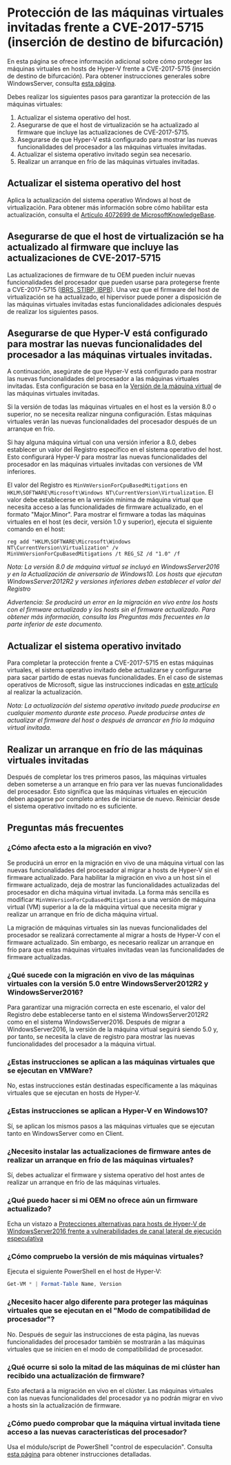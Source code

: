 # <a name="protecting-guest-virtual-machines-from-cve-2017-5715-branch-target-injection"></a>Protección de las máquinas virtuales invitadas frente a CVE-2017-5715 (inserción de destino de bifurcación)

En esta página se ofrece información adicional sobre cómo proteger las máquinas virtuales en hosts de Hyper-V frente a CVE-2017-5715 (inserción de destino de bifurcación).  Para obtener instrucciones generales sobre WindowsServer, consulta [esta página](https://support.microsoft.com/en-us/help/4072698/windows-server-guidance-to-protect-against-the-speculative-execution).

Debes realizar los siguientes pasos para garantizar la protección de las máquinas virtuales:

1. Actualizar el sistema operativo del host.
2. Asegurarse de que el host de virtualización se ha actualizado al firmware que incluye las actualizaciones de CVE-2017-5715.
3. Asegurarse de que Hyper-V está configurado para mostrar las nuevas funcionalidades del procesador a las máquinas virtuales invitadas.
4. Actualizar el sistema operativo invitado según sea necesario. 
5. Realizar un arranque en frío de las máquinas virtuales invitadas.

## <a name="update-the-host-operating-system"></a>Actualizar el sistema operativo del host

Aplica la actualización del sistema operativo Windows al host de virtualización. Para obtener más información sobre cómo habilitar esta actualización, consulta el [Artículo 4072699 de MicrosoftKnowledgeBase](https://support.microsoft.com/help/4072699).

## <a name="ensure-the-virtualization-host-has-been-updated-to-firmware-which-contains-updates-for-cve-2017-5715"></a>Asegurarse de que el host de virtualización se ha actualizado al firmware que incluye las actualizaciones de CVE-2017-5715

Las actualizaciones de firmware de tu OEM pueden incluir nuevas funcionalidades del procesador que pueden usarse para protegerse frente a CVE-2017-5715 ([IBRS, STIBP, IBPB](https://newsroom.intel.com/wp-content/uploads/sites/11/2018/01/Intel-Analysis-of-Speculative-Execution-Side-Channels.pdf)).  Una vez que el firmware del host de virtualización se ha actualizado, el hipervisor puede poner a disposición de las máquinas virtuales invitadas estas funcionalidades adicionales después de realizar los siguientes pasos.

## <a name="ensure-hyper-v-is-configured-to-expose-new-processor-capabilities-to-guest-virtual-machines"></a>Asegurarse de que Hyper-V está configurado para mostrar las nuevas funcionalidades del procesador a las máquinas virtuales invitadas.

A continuación, asegúrate de que Hyper-V está configurado para mostrar las nuevas funcionalidades del procesador a las máquinas virtuales invitadas.  Esta configuración se basa en la [Versión de la máquina virtual](https://docs.microsoft.com/en-us/windows-server/virtualization/hyper-v/deploy/upgrade-virtual-machine-version-in-hyper-v-on-windows-or-windows-server) de las máquinas virtuales invitadas. 

Si la versión de todas las máquinas virtuales en el host es la versión 8.0 o superior, no se necesita realizar ninguna configuración.  Estas máquinas virtuales verán las nuevas funcionalidades del procesador después de un arranque en frío.

Si hay alguna máquina virtual con una versión inferior a 8.0, debes establecer un valor del Registro específico en el sistema operativo del host.  Esto configurará Hyper-V para mostrar las nuevas funcionalidades del procesador en las máquinas virtuales invitadas con versiones de VM inferiores.

El valor del Registro es `MinVmVersionForCpuBasedMitigations` en `HKLM\SOFTWARE\Microsoft\Windows NT\CurrentVersion\Virtualization`.  El valor debe establecerse en la versión mínima de máquina virtual que necesita acceso a las funcionalidades de firmware actualizado, en el formato "Major.Minor".  Para mostrar el firmware a todas las máquinas virtuales en el host (es decir, versión 1.0 y superior), ejecuta el siguiente comando en el host: 

```
reg add "HKLM\SOFTWARE\Microsoft\Windows NT\CurrentVersion\Virtualization" /v MinVmVersionForCpuBasedMitigations /t REG_SZ /d "1.0" /f
```
*Nota: La versión 8.0 de máquina virtual se incluyó en WindowsServer2016 y en la Actualización de aniversario de Windows10.  Los hosts que ejecutan WindowsServer2012R2 y versiones inferiores deben establecer el valor del Registro*

*Advertencia: Se producirá un error en la migración en vivo entre los hosts con el firmware actualizado y los hosts sin el firmware actualizado.  Para obtener más información, consulta las Preguntas más frecuentes en la parte inferior de este documento.*

## <a name="update-the-guest-operating-system"></a>Actualizar el sistema operativo invitado

Para completar la protección frente a CVE-2017-5715 en estas máquinas virtuales, el sistema operativo invitado debe actualizarse y configurarse para sacar partido de estas nuevas funcionalidades.  En el caso de sistemas operativos de Microsoft, sigue las instrucciones indicadas en [este artículo](https://support.microsoft.com/en-us/help/4072698/windows-server-guidance-to-protect-against-the-speculative-execution) al realizar la actualización.

*Nota: La actualización del sistema operativo invitado puede producirse en cualquier momento durante este proceso.  Puede producirse antes de actualizar el firmware del host o después de arrancar en frío la máquina virtual invitada.*

## <a name="perform-a-cold-boot-of-the-guest"></a>Realizar un arranque en frío de las máquinas virtuales invitadas

Después de completar los tres primeros pasos, las máquinas virtuales deben someterse a un arranque en frío para ver las nuevas funcionalidades del procesador.  Esto significa que las máquinas virtuales en ejecución deben apagarse por completo antes de iniciarse de nuevo.  Reiniciar desde el sistema operativo invitado no es suficiente.

## <a name="frequently-asked-questions"></a>Preguntas más frecuentes

### <a name="how-does-this-impact-live-migration"></a>¿Cómo afecta esto a la migración en vivo?

Se producirá un error en la migración en vivo de una máquina virtual con las nuevas funcionalidades del procesador al migrar a hosts de Hyper-V sin el firmware actualizado.  Para habilitar la migración en vivo a un host sin el firmware actualizado, deja de mostrar las funcionalidades actualizadas del procesador en dicha máquina virtual invitada.  La forma más sencilla es modificar `MinVmVersionForCpuBasedMitigations` a una versión de máquina virtual (VM) superior a la de la máquina virtual que necesita migrar y realizar un arranque en frío de dicha máquina virtual.

La migración de máquinas virtuales sin las nuevas funcionalidades del procesador se realizará correctamente al migrar a hosts de Hyper-V con el firmware actualizado.  Sin embargo, es necesario realizar un arranque en frío para que estas máquinas virtuales invitadas vean las funcionalidades de firmware actualizadas.

### <a name="what-about-live-migration-of-version-50-virtual-machines-between-windows-server-2012r2-and-windows-server-2016"></a>¿Qué sucede con la migración en vivo de las máquinas virtuales con la versión 5.0 entre WindowsServer2012R2 y WindowsServer2016?
Para garantizar una migración correcta en este escenario, el valor del Registro debe establecerse tanto en el sistema WindowsServer2012R2 como en el sistema WindowsServer2016.  Después de migrar a WindowsServer2016, la versión de la máquina virtual seguirá siendo 5.0 y, por tanto, se necesita la clave de registro para mostrar las nuevas funcionalidades del procesador a la máquina virtual.  

### <a name="does-this-guidance-apply-to-virtual-machines-running-on-vmware"></a>¿Estas instrucciones se aplican a las máquinas virtuales que se ejecutan en VMWare?
No, estas instrucciones están destinadas específicamente a las máquinas virtuales que se ejecutan en hosts de Hyper-V.

### <a name="does-this-guidance-apply-to-hyper-v-on-windows-10"></a>¿Estas instrucciones se aplican a Hyper-V en Windows10?
Sí, se aplican los mismos pasos a las máquinas virtuales que se ejecutan tanto en WindowsServer como en Client.

### <a name="do-i-need-to-install-the-firmware-updates-before-performing-a-cold-boot-of-the-virtual-machines"></a>¿Necesito instalar las actualizaciones de firmware antes de realizar un arranque en frío de las máquinas virtuales?
Sí, debes actualizar el firmware y sistema operativo del host antes de realizar un arranque en frío de las máquinas virtuales.

### <a name="what-can-i-do-if-my-oem-does-not-yet-provide-an-updated-firmware"></a>¿Qué puedo hacer si mi OEM no ofrece aún un firmware actualizado?
Echa un vistazo a [Protecciones alternativas para hosts de Hyper-V de WindowsServer2016 frente a vulnerabilidades de canal lateral de ejecución especulativa](https://docs.microsoft.com/en-us/virtualization/hyper-v-on-windows/CVE-2017-5715-and-hyper-v-hosts)

### <a name="how-do-i-check-the-vm-version-for-my-virtual-machines"></a>¿Cómo compruebo la versión de mis máquinas virtuales?
Ejecuta el siguiente PowerShell en el host de Hyper-V:
``` PowerShell
Get-VM * | Format-Table Name, Version  
```

### <a name="do-i-need-to-do-something-different-to-protect-virtual-machines-running-under-processor-compatibility-mode"></a>¿Necesito hacer algo diferente para proteger las máquinas virtuales que se ejecutan en el "Modo de compatibilidad de procesador"?
No.  Después de seguir las instrucciones de esta página, las nuevas funcionalidades del procesador también se mostrarán a las máquinas virtuales que se inicien en el modo de compatibilidad de procesador.

### <a name="what-if-only-half-of-the-machines-in-my-cluster-have-received-a-firmware-update"></a>¿Qué ocurre si solo la mitad de las máquinas de mi clúster han recibido una actualización de firmware?
Esto afectará a la migración en vivo en el clúster.  Las máquinas virtuales con las nuevas funcionalidades del procesador ya no podrán migrar en vivo a hosts sin la actualización de firmware.  

### <a name="how-can-i-validate-that-the-guest-virtual-machine-has-access-to-the-new-processor-features"></a>¿Cómo puedo comprobar que la máquina virtual invitada tiene acceso a las nuevas características del procesador?
Usa el módulo/script de PowerShell "control de especulación".  Consulta [esta página](https://support.microsoft.com/en-us/help/4072698/windows-server-guidance-to-protect-against-the-speculative-execution) para obtener instrucciones detalladas.

